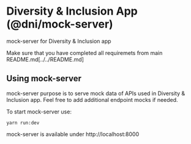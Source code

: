 # Diversity & Inclusion App (@dni/mock-server)

mock-server for Diversity & Inclusion app

Make sure that you have completed all requiremets from main
README.md[../../README.md]

## Using mock-server

mock-server purpose is to serve mock data of APIs used in Diversity & Inclusion app. Feel
free to add additional endpoint mocks if needed.

To start mock-server use:

```
yarn run:dev
```

mock-server is available under http://localhost:8000
